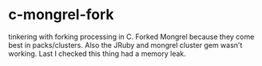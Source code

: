 
c-mongrel-fork
============

tinkering with forking processing in C.  Forked Mongrel because they come best in packs/clusters.  Also the JRuby and mongrel cluster gem wasn't working.  Last I checked this thing had a memory leak.

